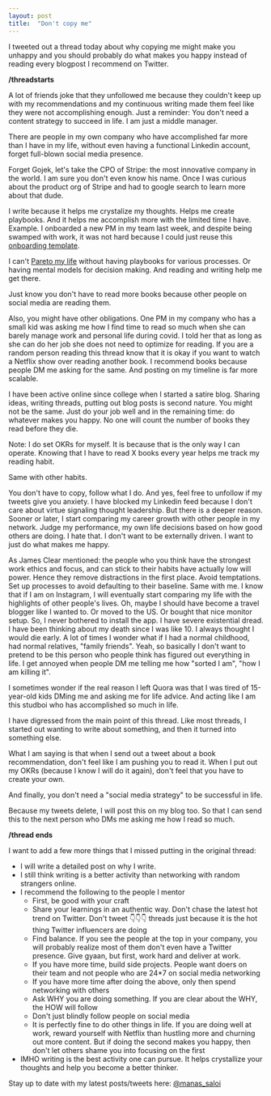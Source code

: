 ```yaml
---
layout: post
title:  "Don't copy me"
---
```


I tweeted out a thread today about why copying me might make you unhappy and you should probably do what makes you happy instead of reading every blogpost I recommend on Twitter.

**/threadstarts**


A lot of friends joke that they unfollowed me because they couldn't keep up with my recommendations and my continuous writing made them feel like they were not accomplishing enough. Just a reminder: You don't need a content strategy to succeed in life. I am just a middle manager.

There are people in my own company who have accomplished far more than I have in my life, without even having a functional Linkedin account, forget full-blown social media presence.

Forget Gojek, let's take the CPO of Stripe: the most innovative company in the world. I am sure you don't even know his name. Once I was curious about the product org of Stripe and had to google search to learn more about that dude.

I write because it helps me crystalize my thoughts. Helps me create playbooks. And it helps me accomplish more with the limited time I have. Example. I onboarded a new PM in my team last week, and despite being swamped with work, it was not hard because I could just reuse this [onboarding template](https://manassaloi.com/2020/03/31/80-20.html).

I can't [Pareto my life](https://manassaloi.com/2020/03/31/80-20.html) without having playbooks for various processes. Or having mental models for decision making. And reading and writing help me get there.

Just know you don't have to read more books because other people on social media are reading them.

Also, you might have other obligations. One PM in my company who has a small kid was asking me how I find time to read so much when she can barely manage work and personal life during covid. I told her that as long as she can do her job she does not need to optimize for reading. If you are a random person reading this thread know that it is okay if you want to watch a Netflix show over reading another book. I recommend books because people DM me asking for the same. And posting on my timeline is far more scalable.

I have been active online since college when I started a satire blog. Sharing ideas, writing threads, putting out blog posts is second nature. You might not be the same. Just do your job well and in the remaining time: do whatever makes you happy. No one will count the number of books they read before they die.

Note: I do set OKRs for myself. It is because that is the only way I can operate. Knowing that I have to read X books every year helps me track my reading habit.

Same with other habits.

You don't have to copy, follow what I do. And yes, feel free to unfollow if my tweets give you anxiety. I have blocked my Linkedin feed because I don't care about virtue signaling thought leadership. But there is a deeper reason. Sooner or later, I start comparing my career growth with other people in my network. Judge my performance, my own life decisions based on how good others are doing. I hate that. I don't want to be externally driven. I want to just do what makes me happy.

As James Clear mentioned: the people who you think have the strongest work ethics and focus, and can stick to their habits have actually low will power. Hence they remove distractions in the first place. Avoid temptations. Set up processes to avoid defaulting to their baseline. Same with me. I know that if I am on Instagram, I will eventually start comparing my life with the highlights of other people's lives. Oh, maybe I should have become a travel blogger like I wanted to. Or moved to the US. Or bought that nice monitor setup. So, I never bothered to install the app. I have severe existential dread. I have been thinking about my death since I was like 10. I always thought I would die early. A lot of times I wonder what if I had a normal childhood, had normal relatives, "family friends". Yeah, so basically I don't want to pretend to be this person who people think has figured out everything in life. I get annoyed when people DM me telling me how "sorted I am", "how I am killing it".

I sometimes wonder if the real reason I left Quora was that I was tired of 15-year-old kids DMing me and asking me for life advice. And acting like I am this studboi who has accomplished so much in life.

I have digressed from the main point of this thread. Like most threads, I started out wanting to write about something, and then it turned into something else.

What I am saying is that when I send out a tweet about a book recommendation, don't feel like I am pushing you to read it. When I put out my OKRs (because I know I will do it again), don't feel that you have to create your own.

And finally, you don't need a "social media strategy" to be successful in life.

Because my tweets delete, I will post this on my blog too. So that I can send this to the next person who DMs me asking me how I read so much.

**/thread ends**

I want to add a few more things that I missed putting in the original thread:

- I will write a detailed post on why I write.
- I still think writing is a better activity than networking with random strangers online.
- I recommend the following to the people I mentor
  - First, be good with your craft
  - Share your learnings in an authentic way. Don't chase the latest hot trend on Twitter. Don't tweet 👇👇👇 threads just because it is the hot thing Twitter influencers are doing
  - Find balance. If you see the people at the top in your company, you will probably realize most of them don't even have a Twitter presence. Give gyaan, but first, work hard and deliver at work.
  - If you have more time, build side projects. People want doers on their team and not people who are 24*7 on social media networking
  - If you have more time after doing the above, only then spend networking with others
  - Ask WHY you are doing something. If you are clear about the WHY, the HOW will follow
  - Don't just blindly follow people on social media
  - It is perfectly fine to do other things in life. If you are doing well at work, reward yourself with Netflix than hustling more and churning out more content. But if doing the second makes you happy, then don't let others shame you into focusing on the first
- IMHO writing is the best activity one can pursue. It helps crystallize your thoughts and help you become a better thinker.


Stay up to date with my latest posts/tweets here: [@manas_saloi](http://twitter.com/manas_saloi)
